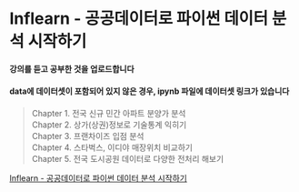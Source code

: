 # Inflearn - 공공데이터로 파이썬 데이터 분석 시작하기 #

#### 강의를 듣고 공부한 것을 업로드합니다 ####    
#### data에 데이터셋이 포함되어 있지 않은 경우, ipynb 파일에 데이터셋 링크가 있습니다 ####     


> Chapter 1. 전국 신규 민간 아파트 분양가 분석     
> Chapter 2. 상가(상권)정보로 기술통계 익히기      
> Chapter 3. 프랜차이즈 입점 분석      
> Chapter 4. 스타벅스, 이디야 매장위치 비교하기     
> Chapter 5. 전국 도시공원 데이터로 다양한 전처리 해보기



[Inflearn - 공공데이터로 파이썬 데이터 분석 시작하기](https://www.inflearn.com/course/%EA%B3%B5%EA%B3%B5%EB%8D%B0%EC%9D%B4%ED%84%B0%EB%A1%9C-%ED%8C%8C%EC%9D%B4%EC%8D%AC-%EB%8D%B0%EC%9D%B4%ED%84%B0-%EB%B6%84%EC%84%9D-%EC%8B%9C%EC%9E%91%ED%95%98%EA%B8%B0/dashboard)
